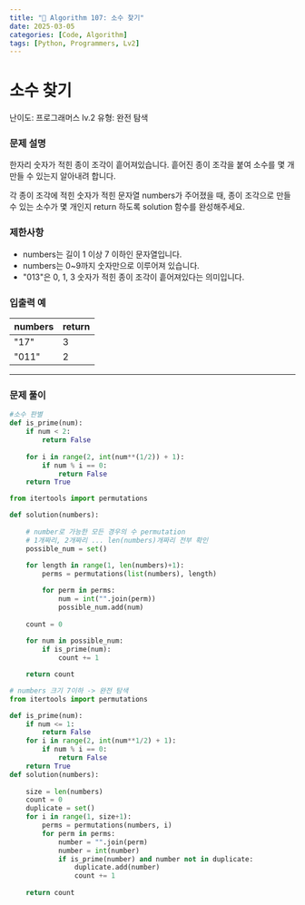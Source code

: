 ```yaml
---
title: "🧠 Algorithm 107: 소수 찾기"
date: 2025-03-05
categories: [Code, Algorithm]
tags: [Python, Programmers, Lv2]
---
```


# 소수 찾기

난이도: 프로그래머스 lv.2
유형: 완전 탐색

### **문제 설명**

한자리 숫자가 적힌 종이 조각이 흩어져있습니다. 흩어진 종이 조각을 붙여 소수를 몇 개 만들 수 있는지 알아내려 합니다.

각 종이 조각에 적힌 숫자가 적힌 문자열 numbers가 주어졌을 때, 종이 조각으로 만들 수 있는 소수가 몇 개인지 return 하도록 solution 함수를 완성해주세요.

### 제한사항

- numbers는 길이 1 이상 7 이하인 문자열입니다.
- numbers는 0~9까지 숫자만으로 이루어져 있습니다.
- "013"은 0, 1, 3 숫자가 적힌 종이 조각이 흩어져있다는 의미입니다.

### 입출력 예

| numbers | return |
| --- | --- |
| "17" | 3 |
| "011" | 2 |

---

### 문제 풀이

```python
#소수 판별
def is_prime(num):
    if num < 2:
        return False
    
    for i in range(2, int(num**(1/2)) + 1):
        if num % i == 0:
            return False
    return True

from itertools import permutations

def solution(numbers):
    
    # number로 가능한 모든 경우의 수 permutation
    # 1개짜리, 2개짜리 ... len(numbers)개짜리 전부 확인
    possible_num = set()
    
    for length in range(1, len(numbers)+1):
        perms = permutations(list(numbers), length)

        for perm in perms:
            num = int("".join(perm))
            possible_num.add(num)
    
    count = 0
    
    for num in possible_num:
        if is_prime(num):
            count += 1

    return count
```

```python
# numbers 크기 7이하 -> 완전 탐색
from itertools import permutations

def is_prime(num):
    if num <= 1:
        return False
    for i in range(2, int(num**1/2) + 1):
        if num % i == 0:
            return False
    return True
def solution(numbers):
    
    size = len(numbers)
    count = 0
    duplicate = set()
    for i in range(1, size+1):
        perms = permutations(numbers, i)
        for perm in perms:
            number = "".join(perm)
            number = int(number)
            if is_prime(number) and number not in duplicate:
                duplicate.add(number)
                count += 1
                
    return count
```
